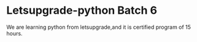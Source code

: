 # Letsupgrade-python Batch 6
We are learning python from letsupgrade,and it is certified program of 15 hours.
